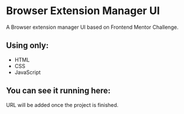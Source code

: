 # Browser Extension Manager UI

A Browser extension manager UI based on Frontend Mentor Challenge.

## Using only:

- HTML
- CSS
- JavaScript

## You can see it running here:

URL will be added once the project is finished.
